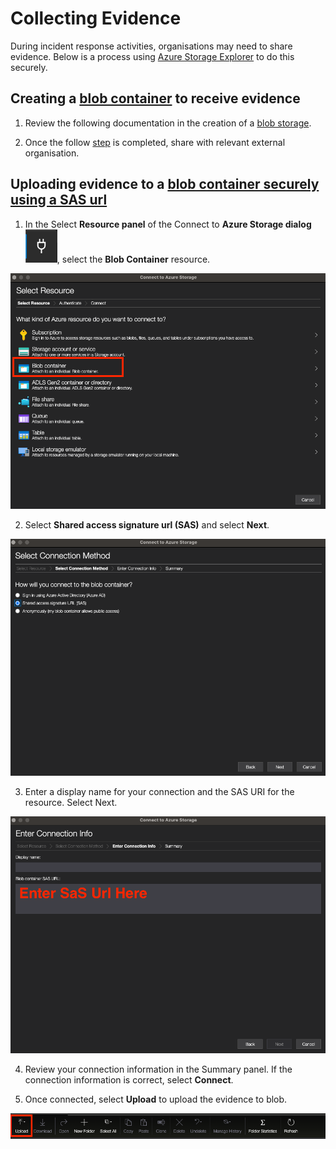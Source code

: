 # Collecting Evidence

During incident response activities, organisations may need to share evidence. Below is a process using [Azure Storage Explorer](https://docs.microsoft.com/en-us/azure/vs-azure-tools-storage-manage-with-storage-explorer) to do this securely.

## Creating a [blob container](https://docs.microsoft.com/en-us/azure/storage/blobs/storage-quickstart-blobs-portal#create-a-container) to receive evidence

1. Review the following documentation in the creation of a [blob storage](https://docs.microsoft.com/en-us/azure/storage/blobs/quickstart-storage-explorer).

2. Once the follow [step](https://docs.microsoft.com/en-us/azure/storage/blobs/quickstart-storage-explorer#generate-a-shared-access-signature) is completed, share with relevant external organisation.

## Uploading evidence to a [blob container securely using a SAS url](https://docs.microsoft.com/en-us/azure/vs-azure-tools-storage-manage-with-storage-explorer?toc=%2Fazure%2Fstorage%2Fblobs%2Ftoc.json&tabs=windows#attach-to-an-individual-resource)

1. In the Select **Resource panel** of the Connect to **Azure Storage dialog** ![resource dialog](/images/resource-dialog.png), select the **Blob Container** resource.

![blob resource](/images/Blob%20Resource.png)

2. Select **Shared access signature url (SAS)** and select **Next**.

![SaS Token](/images/SaS%20Token.png)

3. Enter a display name for your connection and the SAS URI for the resource. Select Next.

![SaS Input](/images/SaS-Url-Input.png)

4. Review your connection information in the Summary panel. If the connection information is correct, select **Connect**.

5. Once connected, select **Upload** to upload the evidence to blob.

![blob upload](/images/blob-upload.png)